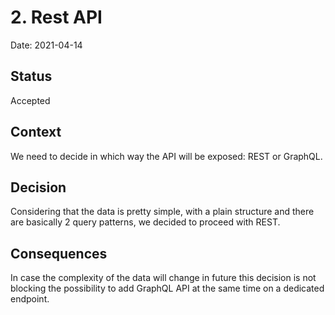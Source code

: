 # 2. Rest API

Date: 2021-04-14

## Status

Accepted

## Context

We need to decide in which way the API will be exposed: REST or GraphQL.

## Decision

Considering that the data is pretty simple, with a plain structure and there are basically 2 query patterns, we decided to proceed with REST.

## Consequences

In case the complexity of the data will change in future this decision is not blocking the possibility to add GraphQL API at the same time on a dedicated endpoint.
